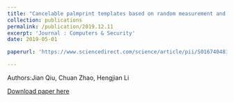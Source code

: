 ```yaml
---
title: "Cancelable palmprint templates based on random measurement and noise data for security and privacy-preserving authentication"
collection: publications
permalink: /publication/2019.12.11
excerpt: 'Journal : Computers & Security'
date: 2019-05-01

paperurl: 'https://www.sciencedirect.com/science/article/pii/S0167404818306618'

---
```

Authors:Jian Qiu, Chuan Zhao, Hengjian Li 

[Download paper here](https://www.sciencedirect.com/science/article/pii/S0167404818306618)
